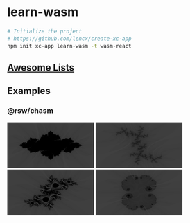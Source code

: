 # learn-wasm

```bash
# Initialize the project
# https://github.com/lencx/create-xc-app
npm init xc-app learn-wasm -t wasm-react
```

## [Awesome Lists](./awesome-lists.md)

## Examples

### @rsw/chasm

<img src="./assets/chasm/1.png" width="200" /> <img src="./assets/chasm/2.png" width="200" />\
<img src="./assets/chasm/3.png" width="200" /> <img src="./assets/chasm/4.png" width="200" />

